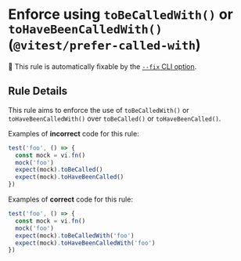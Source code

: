 # Enforce using `toBeCalledWith()` or `toHaveBeenCalledWith()` (`@vitest/prefer-called-with`)

🔧 This rule is automatically fixable by the [`--fix` CLI option](https://eslint.org/docs/latest/user-guide/command-line-interface#--fix).

<!-- end auto-generated rule header -->

## Rule Details

This rule aims to enforce the use of `toBeCalledWith()` or `toHaveBeenCalledWith()` over `toBeCalled()` or `toHaveBeenCalled()`.

Examples of **incorrect** code for this rule:

```ts
test('foo', () => {
  const mock = vi.fn()
  mock('foo')
  expect(mock).toBeCalled()
  expect(mock).toHaveBeenCalled()
})
```

Examples of **correct** code for this rule:

```ts
test('foo', () => {
  const mock = vi.fn()
  mock('foo')
  expect(mock).toBeCalledWith('foo')
  expect(mock).toHaveBeenCalledWith('foo')
})
```
